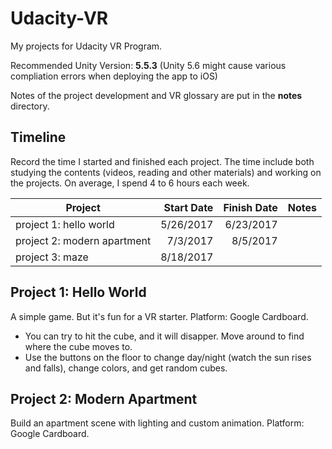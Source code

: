 # Udacity-VR

My projects for Udacity VR Program.

Recommended Unity Version: **5.5.3** (Unity 5.6 might cause various compliation errors when deploying the app to iOS)

Notes of the project development and VR glossary are put in the **notes** directory.

## Timeline

Record the time I started and finished each project. The time include both studying the contents (videos, reading and other materials) and working on the projects. On average, I spend 4 to 6 hours each week.


| Project       | Start Date | Finish Date | Notes            |
| ------------- |-----------:| -----------:|------------------|
| project 1: hello world      | 5/26/2017 | 6/23/2017 |
| project 2: modern apartment | 7/3/2017  | 8/5/2017  |
| project 3: maze | 8/18/2017      |     |

## Project 1: Hello World

A simple game. But it's fun for a VR starter. Platform: Google Cardboard. 

- You can try to hit the cube, and it will disapper. Move around to find where the cube moves to.
- Use the buttons on the floor to change day/night (watch the sun rises and falls), change colors, and get random cubes.

## Project 2: Modern Apartment

Build an apartment scene with lighting and custom animation. Platform: Google Cardboard.

